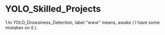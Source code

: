 # YOLO_Skilled_Projects

1.In YOLO_Drowsiness_Detection, label "www" means, awake ( I have some mistakes on it.).
